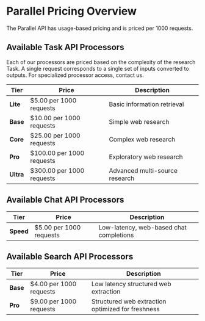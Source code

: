 # Parallel Pricing Overview

The Parallel API has usage-based pricing and is priced per 1000 requests.

## Available Task API Processors

Each of our processors are priced based on the complexity of the research Task. A single request corresponds to a single set of inputs converted to outputs. For specialized processor access, contact us.

| Tier      | Price                     | Description                    |
| --------- | ------------------------- | ------------------------------ |
| **Lite**  | $5.00 per 1000 requests   | Basic information retrieval    |
| **Base**  | $10.00 per 1000 requests  | Simple web research            |
| **Core**  | $25.00 per 1000 requests  | Complex web research           |
| **Pro**   | $100.00 per 1000 requests | Exploratory web research       |
| **Ultra** | $300.00 per 1000 requests | Advanced multi-source research |

## Available Chat API Processors

| Tier      | Price                   | Description                             |
| --------- | ----------------------- | --------------------------------------- |
| **Speed** | $5.00 per 1000 requests | Low-latency, web-based chat completions |

## Available Search API Processors

| Tier     | Price                   | Description                                       |
| -------- | ----------------------- | ------------------------------------------------- |
| **Base** | $4.00 per 1000 requests | Low latency structured web extraction             |
| **Pro**  | $9.00 per 1000 requests | Structured web extraction optimized for freshness |
